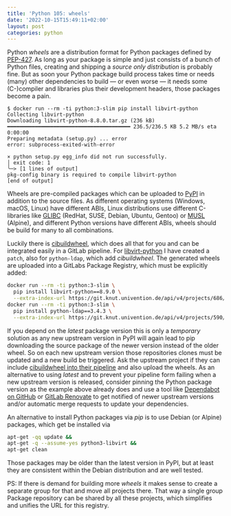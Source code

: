 ```yaml
---
title: 'Python 105: wheels'
date: '2022-10-15T15:49:11+02:00'
layout: post
categories: python
---
```


Python *wheels* are a distribution format for Python packages defined by [PEP-427](https://peps.python.org/pep-0427/).
As long as your package is simple and just consists of a bunch of Python files, creating and shipping a *source only distribution* is probably fine.
But as soon your Python package build process takes time or needs (many) other dependencies to build — or even worse — it needs some (C-)compiler and libraries plus their development headers, those packages become a pain.

```console
$ docker run --rm -ti python:3-slim pip install libvirt-python
Collecting libvirt-python
Downloading libvirt-python-8.8.0.tar.gz (236 kB)
━━━━━━━━━━━━━━━━━━━━━━━━━━━━━━━━━━━━━━━━ 236.5/236.5 KB 5.2 MB/s eta 0:00:00
Preparing metadata (setup.py) ... error
error: subprocess-exited-with-error

× python setup.py egg_info did not run successfully.
│ exit code: 1
╰─> [1 lines of output]
pkg-config binary is required to compile libvirt-python
[end of output]
```

Wheels are pre-compiled packages which can be uploaded to [PyPI](https://pypi.org/) in addition to the source files.
As different operating systems (Windows, macOS, Linux) have different ABIs, Linux distributions use different C-libraries like [GLIBC](https://www.gnu.org/software/libc/) (RedHat, SUSE, Debian, Ubuntu, Gentoo) or [MUSL](https://musl.libc.org/) (Alpine), and different Python versions have different ABIs, wheels should be build for many to all combinations.

Luckily there is [cibuildwheel](https://gitlab.com/joerick/cibuildwheel), which does all that for you and can be integrated easily in a GitLab pipeline.
For [libvirt-python](http://libvirt-python) I have created a `patch`, also for `python-ldap`, which add *cibuildwheel*.
The generated wheels are uploaded into a GitLabs Package Registry, which must be explicitly added:

```bash
docker run --rm -ti python:3-slim \
  pip install libvirt-python==8.9.0 \
  --extra-index-url https://git.knut.univention.de/api/v4/projects/686/packages/pypi/simple
docker run --rm -ti python:3-slim \
  pip install python-ldap==3.4.3 \
  --extra-index-url https://git.knut.univention.de/api/v4/projects/590/packages/pypi/simple
```

If you depend on the *latest* package version this is only a *temporary* solution as any new upstream version in PyPI will again lead to pip downloading the source package of the newer version instead of the older wheel.
So on each new upstream version those repositories clones must be updated and a new build be triggered.
Ask the upstream project if they can include [cibuildwheel into their pipeline](https://cibuildwheel.readthedocs.io/en/stable/setup/#configure-a-ci-service) and also upload the wheels.
As an alternative to using *latest* and to prevent your pipeline form failing when a new upstream version is released, consider pinning the Python package version as the example above already does and use a tool like [Dependabot on GitHub](https://github.com/dependabot/dependabot-core) or [GitLab Renovate](https://docs.renovatebot.com/modules/platform/gitlab/) to get notified of newer upstream versions and/or automatic merge requests to update your dependencies.

An alternative to install Python packages via *pip* is to use Debian (or Alpine) packages, which get be installed via

```bash
apt-get -qq update &&
apt-get -q --assume-yes python3-libvirt &&
apt-get clean
```

Those packages may be older than the latest version in PyPI, but at least they are consistent within the Debian distribution and are well tested.

PS: If there is demand for building more *wheels* it makes sense to create a separate group for that and move all projects there.
That way a single group Package repository can be shared by all these projects, which simplifies and unifies the URL for this registry.
